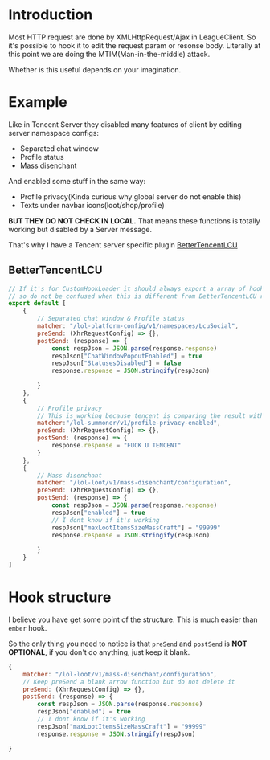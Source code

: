 # Introduction

Most HTTP request are done by XMLHttpRequest/Ajax in LeagueClient. So it's possible to hook it to edit the request param or resonse body. Literally at this point we are doing the MTIM(Man-in-the-middle) attack.

Whether is this useful depends on your imagination. 

# Example

Like in Tencent Server they disabled many features of client by editing server namespace configs:

- Separated chat window
- Profile status
- Mass disenchant

And enabled some stuff in the same way:

- Profile privacy(Kinda curious why global server do not enable this) 
- Texts under navbar icons(loot/shop/profile)

**BUT THEY DO NOT CHECK IN LOCAL.** That means these functions is totally working but disabled by a Server message.

That's why I have a Tencent server specific plugin [BetterTencentLCU](https://github.com/BakaFT/BetterTencentLCU)

## BetterTencentLCU

```javascript
// If it's for CustomHookLoader it should always export a array of hooks
// so do not be confused when this is different from BetterTencentLCU repo.
export default [
    {
        // Separated chat window & Profile status
        matcher: "/lol-platform-config/v1/namespaces/LcuSocial",
        preSend: (XhrRequestConfig) => {},
        postSend: (response) => {
            const respJson = JSON.parse(response.response)
            respJson["ChatWindowPopoutEnabled"] = true
            respJson["StatusesDisabled"] = false
            response.response = JSON.stringify(respJson)
            
        }
    },
    {
        // Profile privacy
        // This is working because tencent is comparing the result with `ENABLED
        matcher:"/lol-summoner/v1/profile-privacy-enabled",
        preSend: (XhrRequestConfig) => {},
        postSend: (response) => {
            response.response = "FUCK U TENCENT"
        }
    },
    {
        // Mass disenchant
        matcher: "/lol-loot/v1/mass-disenchant/configuration",
        preSend: (XhrRequestConfig) => {},
        postSend: (response) => {
            const respJson = JSON.parse(response.response)
            respJson["enabled"] = true
            // I dont know if it's working 
            respJson["maxLootItemsSizeMassCraft"] = "99999"
            response.response = JSON.stringify(respJson)
            
        }
    }
]
```

# Hook structure

I believe you have get some point of the structure. This is much easier than `ember` hook.

So the only thing you need to notice is that `preSend` and `postSend` is **NOT OPTIONAL**, if you don't do anything, just keep it blank.

```javascript
{
    matcher: "/lol-loot/v1/mass-disenchant/configuration",
    // Keep preSend a blank arrow function but do not delete it
    preSend: (XhrRequestConfig) => {},
    postSend: (response) => {
        const respJson = JSON.parse(response.response)
        respJson["enabled"] = true
        // I dont know if it's working 
        respJson["maxLootItemsSizeMassCraft"] = "99999"
        response.response = JSON.stringify(respJson)

}
```

